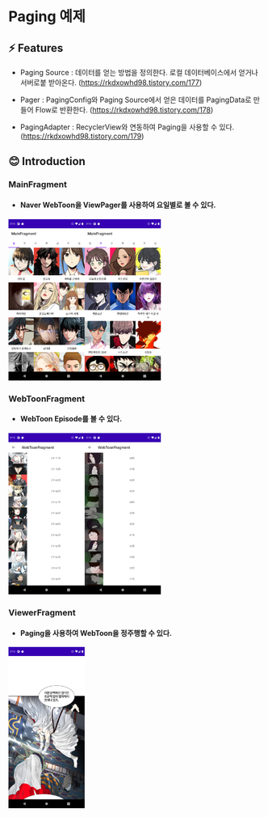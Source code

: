 # Paging 예제

## ⚡ Features
* Paging Source : 데이터를 얻는 방법을 정의한다. 로컬 데이터베이스에서 얻거나 서버로붙 받아온다. (https://rkdxowhd98.tistory.com/177)

* Pager : PagingConfig와 Paging Source에서 얻은 데이터를 PagingData로 만들어 Flow로 반환한다.  (https://rkdxowhd98.tistory.com/178)

* PagingAdapter : RecyclerView와 연동하여 Paging을 사용할 수 있다. (https://rkdxowhd98.tistory.com/179)

## 😊 Introduction
### MainFragment
* #### Naver WebToon을 ViewPager를 사용하여 요일별로 볼 수 있다.
<img src="./readme/MainFragment1.png" alt="MainFragment1" width="30%"><img src="./readme/MainFragment2.png" alt="MainFragment2" width="30%">

### WebToonFragment
* #### WebToon Episode를 볼 수 있다.
<img src="./readme/WebToonFragment1.png" alt="WebToonFragment1" width="30%"><img src="./readme/WebToonFragment2.png" alt="WebToonFragment2" width="30%">

### ViewerFragment
* #### Paging을 사용하여 WebToon을 정주행할 수 있다.
<img src="./readme/ViewerFragment1.png" alt="ViewerFragment1" width="30%">
